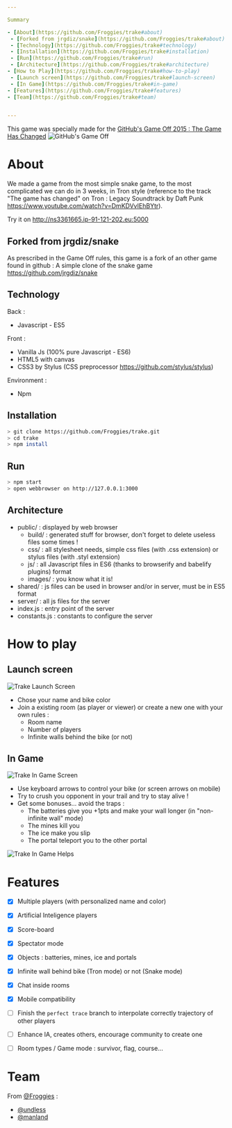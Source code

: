 ```yaml
---

Summary

- [About](https://github.com/Froggies/trake#about)
 - [Forked from jrgdiz/snake](https://github.com/Froggies/trake#about)
 - [Technology](https://github.com/Froggies/trake#technology)
 - [Installation](https://github.com/Froggies/trake#installation)
 - [Run](https://github.com/Froggies/trake#run)
 - [Architecture](https://github.com/Froggies/trake#architecture)
- [How to Play](https://github.com/Froggies/trake#how-to-play)
 - [Launch screen](https://github.com/Froggies/trake#launch-screen)
 - [In Game](https://github.com/Froggies/trake#in-game)
- [Features](https://github.com/Froggies/trake#features)
- [Team](https://github.com/Froggies/trake#team)


---
```



This game was specially made for the [GitHub's Game Off 2015 : The Game Has Changed](https://github.com/blog/1972-the-game-has-changed)
![GitHub's Game Off](https://cloud.githubusercontent.com/assets/121322/6641792/41f367b0-c95d-11e4-8f32-985f41d40579.jpeg)

# About

We made a game from the most simple snake game, to the most complicated we can do in 3 weeks, in Tron style (reference to the track "The game has changed" on Tron : Legacy Soundtrack by Daft Punk https://www.youtube.com/watch?v=DmKDVvIEhBYtr).

Try it on http://ns3361665.ip-91-121-202.eu:5000

## Forked from jrgdiz/snake

As prescribed in the Game Off rules, this game is a fork of an other game found in github : A simple clone of the snake game https://github.com/jrgdiz/snake

## Technology

Back :
  * Javascript - ES5

Front :
  * Vanilla Js (100% pure Javascript - ES6)
  * HTML5 with canvas
  * CSS3 by Stylus (CSS preprocessor https://github.com/stylus/stylus)

Environment :
  * Npm

## Installation

```bash
> git clone https://github.com/Froggies/trake.git
> cd trake
> npm install
```

## Run

```bash
> npm start
> open webbrowser on http://127.0.0.1:3000
```

## Architecture

* public/ : displayed by web browser
    * build/ : generated stuff for browser, don't forget to delete useless files some times !
    * css/ : all stylesheet needs, simple css files (with .css extension) or stylus files (with .styl extension)
    * js/ : all Javascript files in ES6 (thanks to browserify and babelify plugins) format
    * images/ : you know what it is!
* shared/ : js files can be used in browser and/or in server, must be in ES5 format
* server/ : all js files for the server 
* index.js : entry point of the server
* constants.js : constants to configure the server

# How to play

## Launch screen

![Trake Launch Screen](https://github.com/Froggies/trake/blob/master/public/images/help/trake_print1.png)

* Chose your name and bike color
* Join a existing room (as player or viewer) or create a new one with your own rules :
   * Room name
   * Number of players
   * Infinite walls behind the bike (or not)

## In Game

![Trake In Game Screen](https://github.com/Froggies/trake/blob/master/public/images/help/trake_print2.png)

* Use keyboard arrows to control your bike (or screen arrows on mobile)
* Try to crush you opponent in your trail and try to stay alive !
* Get some bonuses... avoid the traps :
   * The batteries give you +1pts and make your wall longer (in "non-infinite wall" mode)
   * The mines kill you
   * The ice make you slip
   * The portal teleport you to the other portal

![Trake In Game Helps](https://github.com/Froggies/trake/blob/master/public/images/help/help.png)

# Features

* [x] Multiple players (with personalized name and color)
* [x] Artificial Inteligence players
* [x] Score-board
* [x] Spectator mode
* [x] Objects : batteries, mines, ice and portals
* [x] Infinite wall behind bike (Tron mode) or not (Snake mode)
* [x] Chat inside rooms
* [x] Mobile compatibility
* [ ] Finish the `perfect trace` branch to interpolate correctly trajectory of other players
* [ ] Enhance IA, creates others, encourage community to create one
* [ ] Room types / Game mode : survivor, flag, course...


# Team

From [@Froggies](https://github.com/Froggies) :

* [@undless](https://github.com/undless)
* [@manland](https://github.com/manland)
